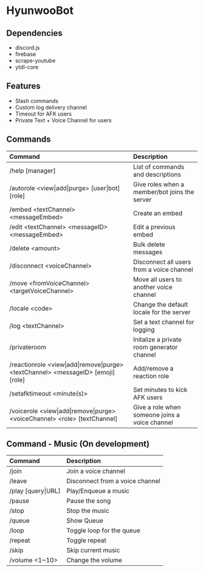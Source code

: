 # HyunwooBot

## Dependencies

- discord.js
- firebase
- scrape-youtube
- ytdl-core

## Features

- Slash commands
- Custom log delivery channel
- Timeout for AFK users
- Private Text + Voice Channel for users

## Commands

| Command                                                                              | Description                                    |
| :----------------------------------------------------------------------------------- | :--------------------------------------------- |
| /help [manager]                                                                      | List of commands and descriptions              |
| /autorole \<view\|add\|purge> [user\|bot] [role]                                     | Give roles when a member/bot joins the server  |
| /embed \<textChannel> \<messageEmbed>                                                | Create an embed                                |
| /edit \<textChannel> \<messageID> \<messageEmbed>                                    | Edit a previous embed                          |
| /delete \<amount>                                                                    | Bulk delete messages                           |
| /disconnect \<voiceChannel>                                                          | Disconnect all users from a voice channel      |
| /move \<fromVoiceChannel> \<targetVoiceChannel>                                      | Move all users to another voice channel        |
| /locale \<code>                                                                      | Change the default locale for the server       |
| /log \<textChannel>                                                                  | Set a text channel for logging                 |
| /privateroom                                                                         | Initalize a private room generator channel     |
| /reactionrole \<view\|add\|remove\|purge> \<textChannel> \<messageID> [emoji] [role] | Add/remove a reaction role                     |
| /setafktimeout \<minute(s)>                                                          | Set minutes to kick AFK users                  |
| /voicerole \<view\|add\|remove\|purge> \<voiceChannel> \<role> [textChannel]         | Give a role when someone joins a voice channel |

## Command - Music (On development)

| Command            | Description                     |
| :----------------- | :------------------------------ |
| /join              | Join a voice channel            |
| /leave             | Disconnect from a voice channel |
| /play [query\|URL] | Play/Enqueue a music            |
| /pause             | Pause the song                  |
| /stop              | Stop the music                  |
| /queue             | Show Queue                      |
| /loop              | Toggle loop for the queue       |
| /repeat            | Toggle repeat                   |
| /skip              | Skip current music              |
| /volume \<1~10>    | Change the volume               |
